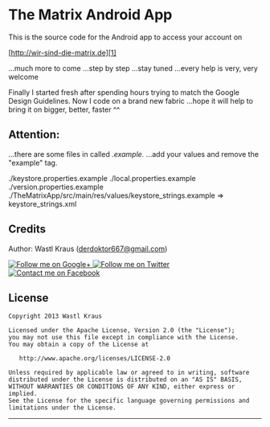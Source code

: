 The Matrix Android App
======================

This is the source code for the Android app to access your account on

[http://wir-sind-die-matrix.de][1]

...much more to come ...step by step ...stay tuned ...every help is 
very, very welcome

Finally I started fresh after spending hours trying to match the
Google Design Guidelines. Now I code on a brand new fabric ...hope
it will help to bring it on bigger, better, faster ^^

Attention:
----------
...there are some files in called *.example.* ...add your values and remove
the "example" tag.

./keystore.properties.example
./local.properties.example
./version.properties.example
./TheMatrixApp/src/main/res/values/keystore_strings.example => keystore_strings.xml

Credits
-------

Author: Wastl Kraus (derdoktor667@gmail.com)

<a href="https://plus.google.com/u/0/111500666746491450335">
  <img alt="Follow me on Google+"
       src="https://github.com/derdoktor667/derdoktor667.github.io/raw/master/png/g%2B64.png" />
</a>
<a href="https://twitter.com/derdoktor667">
  <img alt="Follow me on Twitter"
       src="https://github.com/derdoktor667/derdoktor667.github.io/raw/master/png/twitter64.png" />
</a>
<a href="http://facebook.com/wastl.kraus">
  <img alt="Contact me on Facebook"
       src="https://github.com/derdoktor667/derdoktor667.github.io/raw/master/png/facebook64.png" />
</a>


License
-------

    Copyright 2013 Wastl Kraus

    Licensed under the Apache License, Version 2.0 (the "License");
    you may not use this file except in compliance with the License.
    You may obtain a copy of the License at

       http://www.apache.org/licenses/LICENSE-2.0

    Unless required by applicable law or agreed to in writing, software
    distributed under the License is distributed on an "AS IS" BASIS,
    WITHOUT WARRANTIES OR CONDITIONS OF ANY KIND, either express or implied.
    See the License for the specific language governing permissions and
    limitations under the License.

----------------------------------------------------------------------------


 [1]: http://wir-sind-die-matrix.de
